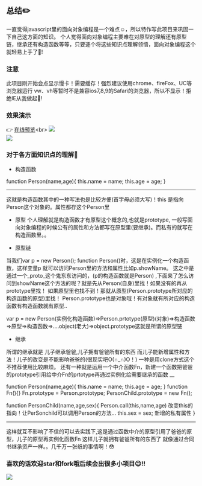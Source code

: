 ﻿## 总结:pencil2:

一直觉得javascript里的面向对象编程是一个难点:relaxed:，所以特作写此项目来巩固一下自己这方面的知识。
个人觉得面向对象编程主要难在对原型的理解还有原型链，继承还有构造函数等等，只要逐个将这些知识点理解领悟，面向对象编程这个
就轻易上手了:muscle:!

### 注意

此项目刚开始会点显示慢卡！需要缓存！强烈建议使用chrome、fireFox、UC等浏览器运行
vw、vh等暂时不是兼容ios7,8,9的Safari的浏览器，所以不显示！拒绝IE从我做起:muscle:!


### 效果演示
:point_right: [在线预览](https://junephone.github.io/playPlane/%E6%89%93%E9%A3%9E%E6%9C%BA.html'飞机大战')<br>
![](https://github.com/junephone/playPlane/blob/master/images/moblie.png)<br>
![](https://github.com/junephone/playPlane/blob/master/images/pc.png)<br>



### 对于各方面知识点的理解:pushpin:

* 构造函数

 function Person(name,age){
   this.name = name;
   this.age = age;
 }
 ___
 这就是构造函数其中的一种写法也是比较方便(首字母必须大写)！this 是指向Person这个对象的。属性都存这个Person里


* 原型
个人理解就是构造函数才有原型这个概念的,也就是prototype,
一般写面向对象编程的时候公有的属性和方法都写在原型里(要继承)。而私有的就写在构造函数里。。


* 原型链

当我们var p = new Person(); function Person()时，这是在实例化一个构造函数，这样变量p 就可以访问Person里的方法和属性比如p.showName。
这之中是通过一个_proto_这个鬼东东访问的，(p的构造函数就是Person) ,下面来了怎么访问到showName这个方法的呢？就是先从Person(自身)里找！如果没有的再从prototype里找！
如果原型里也找不到！那就从原型(Person.prototype所对应的构造函数的原型)里找！ Person.prototype也是对象哦！有对象就有所对应的构造函数有构造函数就有原型..

var p = new Person(实例化构造函数)=>Person.prtotype(原型)(对象)=>构造函数=>原型=>构造函数=>....object(老大)=>object.prototype这就是所谓的原型链


* 继承

所谓的继承就是
儿子继承爸爸,儿子拥有爸爸所有的东西
而儿子能新增属性和方法！儿子的改变是不能影响爸爸的(很现实吧O(∩_∩)O！)
一种是用clone方式这个不推荐使用比较麻烦。
还有一种就是运用一个中介函数Fn，新建一个函数把爸爸的prototype引用给中介Fn的prtotype再通过实例化给需要继承的函数
__

function Person(name,age){
    this.name = name;
    this.age = age;
}
function Fn(){}
Fn.prototype = Person.prototype;
PersonChild.prototype = new Fn();

function PersonChild(name,age,sex){
    Person.call(this,name,age) 改变this的指向！让PerSonchild可以调用Person的方法...
    this.sex = sex; 新增的私有属性
}
___

这样就互不影响了不信的可以去实践下,这是通过函数中介的原型引用了爸爸的原型，儿子的原型再实例化函数Fn 这样儿子就拥有爸爸所有的东西了
就像通过合同书继承资产一样。。几千万一张纸的事情啊！:flushed:

### 喜欢的话欢迎star和fork哦后续会出很多小项目:wink:!!
![](https://github.com/junephone/playPlane/blob/master/images/star.jpg)<br>




